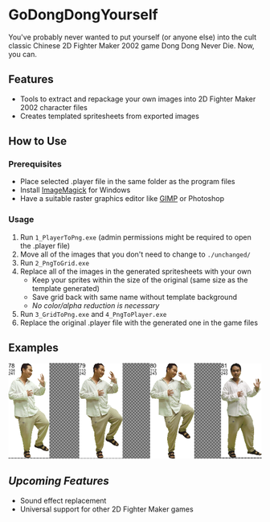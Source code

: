 # GoDongDongYourself
You've probably never wanted to put yourself (or anyone else) into the cult classic Chinese 2D Fighter Maker 2002 game Dong Dong Never Die. Now, you can.

## Features
- Tools to extract and repackage your own images into 2D Fighter Maker 2002 character files
- Creates templated spritesheets from exported images

## How to Use
### Prerequisites
- Place selected .player file in the same folder as the program files
- Install [ImageMagick](https://imagemagick.org/script/download.php#windows) for Windows
- Have a suitable raster graphics editor like [GIMP](https://www.gimp.org/downloads/) or Photoshop

### Usage
1. Run `1_PlayerToPng.exe` (admin permissions might be required to open the .player file)
2. Move all of the images that you don't need to change to `./unchanged/`
3. Run `2_PngToGrid.exe`
4. Replace all of the images in the generated spritesheets with your own
    - Keep your sprites within the size of the original (same size as the template generated)
    - Save grid back with same name without template background
    - *No color/alpha reduction is necessary*
5. Run `3_GridToPng.exe` and `4_PngToPlayer.exe`
6. Replace the original .player file with the generated one in the game files

## Examples
![One row of an exported grid](/docs/examplegrid.png)
## *Upcoming Features*
- Sound effect replacement
- Universal support for other 2D Fighter Maker games

